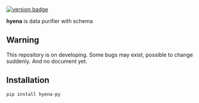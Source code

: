[![version badge](https://badge.fury.io/py/hyena.svg)](https://badge.fury.io/py/hyena)

**hyena** is data purifier with schema

## Warning

This repository is on developing. Some bugs may exist, possible to change suddenly. And no document yet.


## Installation

    pip install hyena-py
